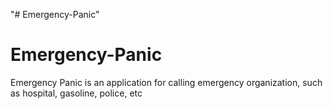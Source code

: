 "# Emergency-Panic" 
# Emergency-Panic

Emergency Panic is an application for calling emergency organization, such as hospital, gasoline, police, etc
